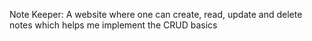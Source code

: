 Note Keeper: A website where one can create, read, update and delete notes which helps me implement the CRUD basics
